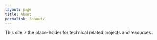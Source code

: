 ```yaml
---
layout: page
title: About
permalink: /about/
---
```


This site is the place-holder for technical related projects and resources.
